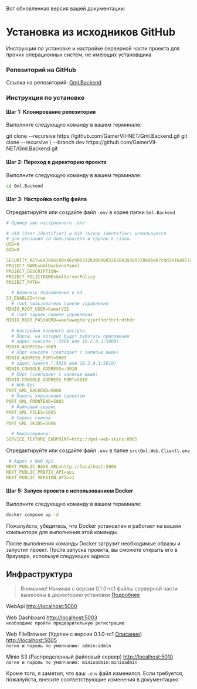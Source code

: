 Вот обновленная версия вашей документации:

# Установка из исходников GitHub

Инструкции по установке и настройке серверной части проекта для прочих операционных систем, не имеющих установщика

### Репозиторий на GitHub

Ссылка на репозиторий: [Gml.Backend](https://github.com/GamerVII-NET/Gml.Backend)

### Инструкция по установке

#### Шаг 1: Клонирование репозитория

Выполните следующую команду в вашем терминале:

<tabs>
    <tab title="Стабильная версия">
      <code-block lang="bash">
        git clone --recursive https://github.com/GamerVII-NET/Gml.Backend.git
      </code-block>
    </tab>
    <tab title="Последняя актуальная">
      <code-block lang="bash">
            git clone --recursive \
                      --branch dev https://github.com/GamerVII-NET/Gml.Backend.git
      </code-block>
    </tab>
</tabs>

#### Шаг 2: Переход в директорию проекта

Выполните следующую команду в вашем терминале:

```bash
cd Gml.Backend
```

#### Шаг 3: Настройка config файла

Отредактируйте или создайте файл `.env` в корне папки `Gml.Backend`

```yaml
# Пример уже настроенного .env

# UID (User Identifier) и GID (Group Identifier) используется
# для указания id пользователя и группы в Linux.
UID=0
GID=0

SECURITY_KEY=643866c80c46c909332b30600d3265803a3807286d6eb7c0d2e164877c809519
PROJECT_NAME=GmlBackendPanel
PROJECT_DESCRIPTION=
PROJECT_POLICYNAME=GmlServerPolicy
PROJECT_PATH=

  # Включить подключение к S3
S3_ENABLED=true
  # root пользователь панели управления
MINIO_ROOT_USER=GamerVII
  # root пароль панели управления
MINIO_ROOT_PASSWORD=waefawegferyjerthdrthrtrdthdr

  # Настройки внешнего доступа
  # Порты, на которых будут работать приложения
  # адрес консоли (:5009 или 10.2.0.1:5009)
MINIO_ADDRESS=:5009
  # Порт консоли (совпадает с записью выше)
MINIO_ADDRESS_PORT=5009
  # адрес панели (:5010 или 10.2.0.1:5010)
MINIO_CONSOLE_ADDRESS=:5010
  # Порт (совпадает с записью выше)
MINIO_CONSOLE_ADDRESS_PORT=5010
  # Web Api
PORT_GML_BACKEND=5000
  # Панель управления проектом
PORT_GML_FRONTEND=5003
  # Файловый сервис
PORT_GML_FILES=5005
  # Сервис скинов
PORT_GML_SKINS=5006

  # Микросервисы:
SERVICE_TEXTURE_ENDPOINT=http://gml-web-skins:8085
```

Отредактируйте или создайте файл `.env` в папке `src\Gml.Web.Client\.env`

```yaml
 # Адрес к Web Api
NEXT_PUBLIC_BASE_URL=http://localhost:5000
NEXT_PUBLIC_PREFIX_API=api
NEXT_PUBLIC_VERSION_API=v1
```

#### Шаг 5: Запуск проекта с использованием Docker

Выполните следующую команду в вашем терминале:

```bash
docker compose up -d
```

Пожалуйста, убедитесь, что Docker установлен и работает на вашем компьютере для выполнения этой команды.


После выполнения команды Docker загрузит необходимые образы и запустит проект.
После запуска проекта, вы сможете открыть его в браузере, используя следующие адреса:

## Инфраструктура

> Внимание! Начиная с версии 0.1.0-rc1 файлы серверной части вынесены в директорию
> установки [Подробнее](profiles-add-files.md)

<procedure title="Сервеная инфраструктура" id="inject-a-procedure">
    <step>
        <p>
            <span>WebApi</span>
            <a href="http://localhost:5000">http://localhost:5000</a>
        </p>
    </step>
    <step>
        <p>
            <span>Web Dashboard</span>
            <a href="http://localhost:5003">http://localhost:5003</a>
            <br/>
            <code>необходимо пройти предварительную регистрацию</code>
        </p>
    </step>
    <step>
        <p>
            <span>Web FileBrowser (Удален с версии 0.1.0-rc1 <a href="https://discord.com/channels/585873186512437248/1238063781028823090/1279787369490288652">Описание</a>)</span>
            <a href="http://localhost:5005">http://localhost:5005</a>
            <br/>
            <code>логин и пароль по умолчанию: admin:admin</code>
        </p>
    </step>
    <step>
        <p>
            <span>Minio S3 (Распределенный файловый сервер)</span>
            <a href="http://localhost:5010/">http://localhost:5010</a>
            <br/>
            <code>логин и пароль по умолчанию: minioadmin:minioadmin </code>
        </p>
    </step>
</procedure>

Кроме того, я заметил, что ваш `.env` файл изменился. Если требуется, пожалуйста, внесите соответствующие изменения в документацию.